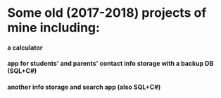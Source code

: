 # Some old (2017-2018) projects of mine including:
#### a calculator
#### app for students' and parents' contact info storage with a backup DB (SQL+C#)
#### another info storage and search app (also SQL+C#)
